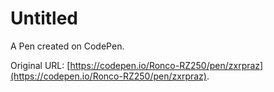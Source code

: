# Untitled

A Pen created on CodePen.

Original URL: [https://codepen.io/Ronco-RZ250/pen/zxrpraz](https://codepen.io/Ronco-RZ250/pen/zxrpraz).

